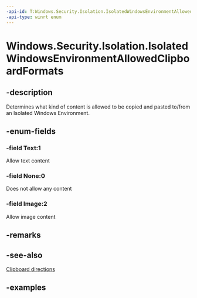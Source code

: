 ```yaml
---
-api-id: T:Windows.Security.Isolation.IsolatedWindowsEnvironmentAllowedClipboardFormats
-api-type: winrt enum
---
```


<!-- Enumeration syntax.
public enum IsolatedWindowsEnvironmentAllowedClipboardFormats : uint 
-->

# Windows.Security.Isolation.IsolatedWindowsEnvironmentAllowedClipboardFormats

## -description
Determines what kind of content is allowed to be copied and pasted to/from an Isolated Windows Environment.
## -enum-fields
### -field Text:1
Allow text content
### -field None:0
Does not allow any content
### -field Image:2
Allow image content
## -remarks

## -see-also
[Clipboard directions](isolatedwindowsenvironmentclipboardcopypastedirections.md)
## -examples

